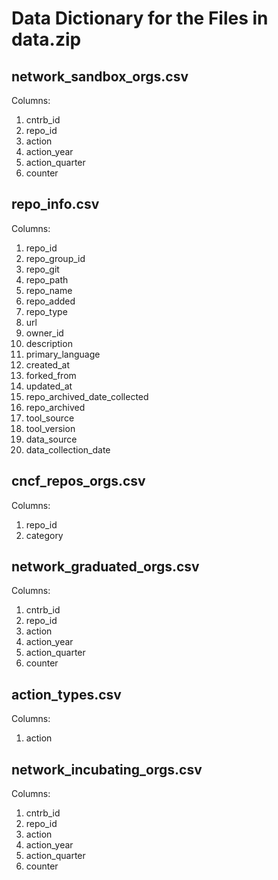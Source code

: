 # Data Dictionary for the Files in data.zip 

## network_sandbox_orgs.csv
Columns:
  1. cntrb_id
  2. repo_id
  3. action
  4. action_year
  5. action_quarter
  6. counter

## repo_info.csv
Columns:
  1. repo_id
  2. repo_group_id
  3. repo_git
  4. repo_path
  5. repo_name
  6. repo_added
  7. repo_type
  8. url
  9. owner_id
  10. description
  11. primary_language
  12. created_at
  13. forked_from
  14. updated_at
  15. repo_archived_date_collected
  16. repo_archived
  17. tool_source
  18. tool_version
  19. data_source
  20. data_collection_date

## cncf_repos_orgs.csv
Columns:
  1. repo_id
  2. category

## network_graduated_orgs.csv
Columns:
  1. cntrb_id
  2. repo_id
  3. action
  4. action_year
  5. action_quarter
  6. counter

## action_types.csv
Columns:
  1. action

## network_incubating_orgs.csv
Columns:
  1. cntrb_id
  2. repo_id
  3. action
  4. action_year
  5. action_quarter
  6. counter